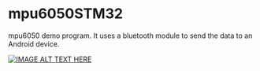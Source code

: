 # mpu6050STM32
mpu6050 demo program. It uses a bluetooth module to send the data to an Android device.

[![IMAGE ALT TEXT HERE](https://img.youtube.com/vi/qz4jsMyJYC4/0.jpg)](https://www.youtube.com/watch?v=qz4jsMyJYC4)
